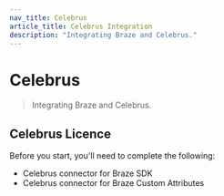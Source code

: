 ```yaml
---
nav_title: Celebrus
article_title: Celebrus Integration
description: "Integrating Braze and Celebrus."
---
```


<!-- The title of your page, used to render the in-page title. -->
# Celebrus

<!-- The description starts with a '>' character and contains an overview of what will be covered. Optionally, in a following paragraph, you can contextualize the topic at a high-level. -->
> Integrating Braze and Celebrus.

<!-- The prerequisites for this task. If no prerequisites are required, you can remove this section. -->
## Celebrus Licence

Before you start, you'll need to complete the following:

- Celebrus connector for Braze SDK
- Celebrus connector for Braze Custom Attributes

